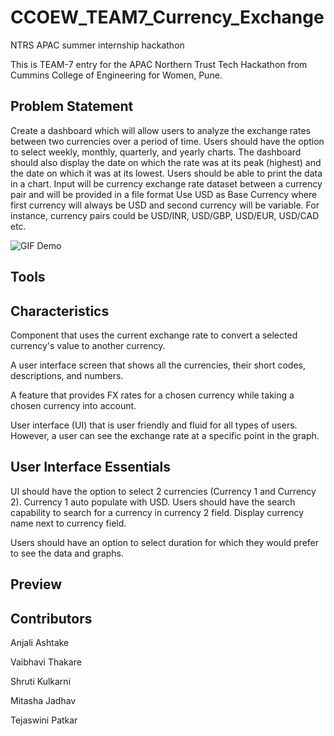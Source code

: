 
# CCOEW_TEAM7_Currency_Exchange

NTRS APAC summer internship hackathon

This is TEAM-7 entry for the APAC Northern Trust Tech Hackathon from Cummins College of Engineering for Women, Pune.


## Problem Statement

Create a dashboard which will allow users to analyze the exchange rates between two currencies
over a period of time. Users should have the option to select weekly, monthly, quarterly, and yearly
charts. The dashboard should also display the date on which the rate was at its peak (highest) and
the date on which it was at its lowest. Users should be able to print the data in a chart. Input will be
currency exchange rate dataset between a currency pair and will be provided in a file format
Use USD as Base Currency where first currency will always be USD and second currency will be
variable. For instance, currency pairs could be USD/INR, USD/GBP, USD/EUR, USD/CAD etc.

![GIF Demo](https://media.giphy.com/media/eVD46XHIqptSFfcEF2/giphy.gif)

<!--![Money GIF](https://media.giphy.com/media/xTkcExjXuOJj69fVv2/giphy.gif) -->

## Tools


## Characteristics
Component that uses the current exchange rate to convert a selected currency's value to another currency.

A user interface screen that shows all the currencies, their short codes, descriptions, and numbers.

A feature that provides FX rates for a chosen currency while taking a chosen currency into account.

User interface (UI) that is user friendly and fluid for all types of users. However, a user can see the exchange rate at a specific point in the graph.

## User Interface Essentials
UI should have the option to select 2 currencies (Currency 1 and Currency 2). Currency 1 auto populate with USD. Users should have the search capability to search for a currency in currency 2 field. Display currency name next to currency field.

Users should have an option to select duration for which they would prefer to see the data and graphs.

## Preview


## Contributors

Anjali Ashtake

Vaibhavi Thakare

Shruti Kulkarni

Mitasha Jadhav

Tejaswini Patkar
